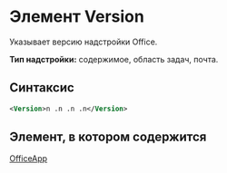 # <a name="version-element"></a>Элемент Version

Указывает версию надстройки Office.

**Тип надстройки:** содержимое, область задач, почта.

## <a name="syntax"></a>Синтаксис

```XML
<Version>n .n .n .n</Version>
```

## <a name="contained-in"></a>Элемент, в котором содержится

[OfficeApp](officeapp.md)


